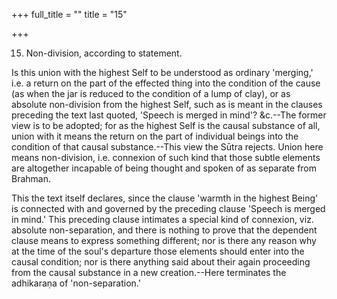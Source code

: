 +++
full_title = ""
title = "15"

+++


15. Non-division, according to statement.

Is this union with the highest Self to be understood as ordinary 'merging,' i.e. a return on the part of the effected thing into the condition of the cause (as when the jar is reduced to the condition of a lump of clay), or as absolute non-division from the highest Self, such as is meant in the clauses preceding the text last quoted, 'Speech is merged in mind'? &c.--The former view is to be adopted; for as the highest Self is the causal substance of all, union with it means the return on the part of individual beings into the condition of that causal substance.--This view the Sūtra rejects. Union here means non-division, i.e. connexion of such kind that those subtle elements are altogether incapable of being thought and spoken of as separate from Brahman.

 This the text itself declares, since the clause 'warmth in the highest Being' is connected with and governed by the preceding clause 'Speech is merged in mind.' This preceding clause intimates a special kind of connexion, viz. absolute non-separation, and there is nothing to prove that the dependent clause means to express something different; nor is there any reason why at the time of the soul's departure those elements should enter into the causal condition; nor is there anything said about their again proceeding from the causal substance in a new creation.--Here terminates the adhikaraṇa of 'non-separation.'

